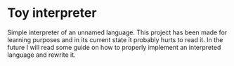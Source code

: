 # Toy interpreter

Simple interpreter of an unnamed language. This project has been made for learning purposes and in its current state it probably hurts to read it. In the future I will read some guide on how to properly implement an interpreted language and rewrite it.